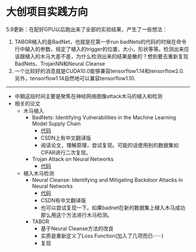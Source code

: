 # 大创项目实践方向

5.9更新：在配好GPU以后跑出来了全部的实验结果，产生了一些想法：

1. TABOR植入的是BadNet，也就是在第一步run badNets的代码的时候在命令行中输入的参数，规定了植入的trigger的位置，大小，形状等等。检测出来应该跟植入的木马大差不差，为什么检测出来的结果是散的？想到要去重新复现BadNets、TrojanNN和Neural Cleanse
2. 一个比较好的消息就是CUDA10.0能够兼容tensorflow1.14和tensorflow2.0. 另外，tensorflow1.14自然地可以兼容tensorflow1.10.

---



- 中期这段时间主要是聚焦在神经网络图像attack木马的植入和检测
- 相关的论文
  - 木马植入
    - BadNets: Identifying Vulnerabilities in the Machine Learning Model Supply Chain
      - <a href='https://github.com/Kooscii/BadNets'>代码</a>
      - CSDN上有中文翻译版
      - 阅读论文，理解原理，尝试复现。可能的话使用别的数据集如CIFAR进行二次复现。
    - Trojan Attack on Neural Networks
      - <a href='https://github.com/PurduePAML/TrojanNN'>代码</a>
  - 植入木马检测
    - Neural Cleanse: Identifying and Mitigating
  Backdoor Attacks in Neural Networks
      - <a href='https://github.com/bolunwang/backdoor'>代码</a>
      - CSDN有中文翻译版
      - 也可以尝试复现一下。如果badnet在新的数据集上植入木马成功那么用这个方法进行木马检测。
    - TABOR
      - 基于Neural Cleanse方法的改良
      - 实质是重新定义了Loss Function(加入了几项而已······)
      - 复现


